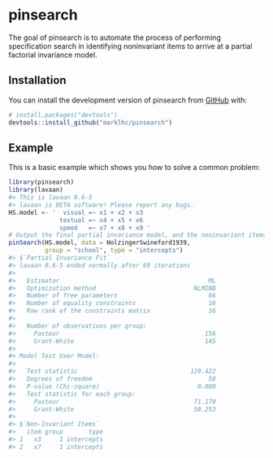 
<!-- README.md is generated from README.Rmd. Please edit that file -->

# pinsearch

<!-- badges: start -->

<!-- badges: end -->

The goal of pinsearch is to automate the process of performing
specification search in identifying noninvariant items to arrive at a
partial factorial invariance model.

## Installation

<!-- You can install the released version of pinsearch from [CRAN](https://CRAN.R-project.org) with: -->

<!-- ``` r -->

<!-- install.packages("pinsearch") -->

<!-- ``` -->

<!-- And the development version from [GitHub](https://github.com/) with: -->

You can install the development version of pinsearch from
[GitHub](https://github.com/) with:

``` r
# install.packages("devtools")
devtools::install_github("marklhc/pinsearch")
```

## Example

This is a basic example which shows you how to solve a common problem:

``` r
library(pinsearch)
library(lavaan)
#> This is lavaan 0.6-5
#> lavaan is BETA software! Please report any bugs.
HS.model <- '  visual =~ x1 + x2 + x3
              textual =~ x4 + x5 + x6
              speed   =~ x7 + x8 + x9 '
# Output the final partial invariance model, and the noninvariant items
pinSearch(HS.model, data = HolzingerSwineford1939, 
          group = "school", type = "intercepts")
#> $`Partial Invariance Fit`
#> lavaan 0.6-5 ended normally after 69 iterations
#> 
#>   Estimator                                         ML
#>   Optimization method                           NLMINB
#>   Number of free parameters                         66
#>   Number of equality constraints                    16
#>   Row rank of the constraints matrix                16
#>                                                       
#>   Number of observations per group:                   
#>     Pasteur                                        156
#>     Grant-White                                    145
#>                                                       
#> Model Test User Model:
#>                                                       
#>   Test statistic                               129.422
#>   Degrees of freedom                                58
#>   P-value (Chi-square)                           0.000
#>   Test statistic for each group:
#>     Pasteur                                     71.170
#>     Grant-White                                 58.253
#> 
#> $`Non-Invariant Items`
#>   item group       type
#> 1   x3     1 intercepts
#> 2   x7     1 intercepts
```
